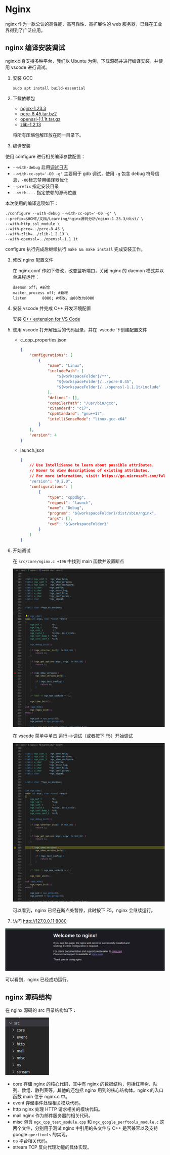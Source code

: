 # Nginx

nginx 作为一款公认的高性能、高可靠性、高扩展性的 web 服务器，已经在工业界得到了广泛应用。

## nginx 编译安装调试

nginx本身支持多种平台，我们以 Ubuntu 为例，下载源码并进行编译安装，并使用 vscode 进行调试。

1. 安装 GCC

   ~~~shell
   sudo apt install build-essential
   ~~~

2. 下载依赖包

   + [nginx-1.23.3](https://nginx.org/download/nginx-1.23.3.tar.gz)
   + [pcre-8.45.tar.bz2](https://cfhcable.dl.sourceforge.net/project/pcre/pcre/8.45/pcre-8.45.tar.bz2)
   + [openssl-1.1.1t.tar.gz](https://www.openssl.org/source/openssl-1.1.1t.tar.gz)
   + [zlib-1.2.13](https://zlib.net/zlib-1.2.13.tar.gz)

   将所有压缩包解压放在同一目录下。

3. 编译安装

使用 configure 进行相关编译参数配置：

- `--with-debug`  启用[调试日志](https://nginx.org/en/docs/debugging_log.html)
- `--with-cc-opt='-O0 -g'` 主要用于 gdb 调试，使用 `-g` 包含 debug 符号信息，`-O0`标志禁用编译器优化
- `--prefix` 指定安装目录
- `--with-...` 指定依赖的源码位置

本次使用的编译选项如下：

````shell
./configure --with-debug --with-cc-opt='-O0 -g' \
--prefix=$HOME/文档/Learning/nginx源码分析/nginx-1.23.3/dist/ \
--with-http_ssl_module \
--with-pcre=../pcre-8.45 \
--with-zlib=../zlib-1.2.13 \
--with-openssl=../openssl-1.1.1t
````

configure 执行完成后继续执行 `make && make install` 完成安装工作。

3. 修改 nginx 配置文件

   在 nginx.conf 作如下修改，改变监听端口，关闭 nginx 的 daemon 模式并以单进程运行：

   ```
   daemon off; #新增
   master_process off; #新增
   listen       8080; #修改，由80改为8080
   ```

4. 安装 vscode 并完成 C++ 开发环境配置

   安装 [C++ extension for VS Code](https://marketplace.visualstudio.com/items?itemName=ms-vscode.cpptools)

5. 使用 vscode 打开解压后的代码目录，并在 .vscode 下创建配置文件

   + c_cpp_properties.json

     ```json
     {
         "configurations": [
             {
                 "name": "Linux",
                 "includePath": [
                     "${workspaceFolder}/**",
                     "${workspaceFolder}/../pcre-8.45",
                     "${workspaceFolder}/../openssl-1.1.1t/include"
                 ],
                 "defines": [],
                 "compilerPath": "/usr/bin/gcc",
                 "cStandard": "c17",
                 "cppStandard": "gnu++17",
                 "intelliSenseMode": "linux-gcc-x64"
             }
         ],
         "version": 4
     }
     ```

   + launch.json

     ````json
     {
         // Use IntelliSense to learn about possible attributes.
         // Hover to view descriptions of existing attributes.
         // For more information, visit: https://go.microsoft.com/fwlink/?linkid=830387
         "version": "0.2.0",
         "configurations": [
             {
                 "type": "cppdbg",
                 "request": "launch",
                 "name": "Debug",
                 "program": "${workspaceFolder}/dist/sbin/nginx",
                 "args": [],
                 "cwd": "${workspaceFolder}"
             }
         ]
     }
     ````

6. 开始调试

   在 `src/core/nginx.c +196` 中找到 main 函数并设置断点

   ![image-20230320221115597](./nginx.assets/image-20230320221115597-1679321479662-1.png)

   在 vscode 菜单中单击 运行-->调试（或者按下 F5）开始调试

   ![image-20230320221144204](./nginx.assets/image-20230320221144204.png)

   可以看到，nginx 已经在断点处暂停，此时按下 F5，nginx 会继续运行。

7. 访问 http://127.0.0.11:8080

![image-20230320221958341](./nginx.assets/image-20230320221958341.png)

可以看到，nginx 已经成功运行。

## nginx 源码结构

在 nginx 源码的 src 目录结构如下：

![image-20230321215118351](./nginx.assets/image-20230321215118351.png)

+ core 存储 nginx 的核心代码，其中有 nginx 的数据结构，包括红黑树、队列、数组、散列表等。其他的还包括 nginx 用到的核心结构体。nginx 的入口函数 main 位于 nginx.c 中。
+ event 存储事件处理相关模块代码。
+ http nginx 处理 HTTP 请求相关的模块代码。
+ mail nginx 作为邮件服务器的相关代码。
+ misc 包含 `ngx_cpp_test_module.cpp` 和 `ngx_google_perftools_module.c` 这两个文件，分别用于测试 nginx 中引用的头文件与 C++ 是否兼容以及支持 google `gperftools` 的实现。
+ os 平台相关代码。
+ stream TCP 反向代理功能的具体实现。